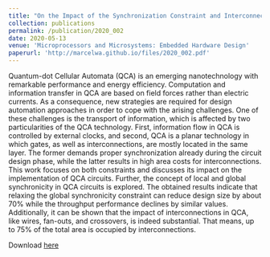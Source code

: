 ```yaml
---
title: "On the Impact of the Synchronization Constraint and Interconnections in Quantum-dot Cellular Automata"
collection: publications
permalink: /publication/2020_002
date: 2020-05-13
venue: 'Microprocessors and Microsystems: Embedded Hardware Design'
paperurl: 'http://marcelwa.github.io/files/2020_002.pdf'
---
```


Quantum-dot Cellular Automata (QCA) is an emerging nanotechnology with remarkable performance and energy efficiency. Computation and information transfer in QCA are based on field forces rather than electric currents. As a consequence, new strategies are required for design automation approaches in order to cope with the arising challenges. One of these challenges is the transport of information, which is affected by two particularities of the QCA technology. First, information flow in QCA is controlled by external clocks, and second, QCA is a planar technology in which gates, as well as interconnections, are mostly located in the same layer. The former demands proper synchronization already during the circuit design phase, while the latter results in high area costs for interconnections. This work focuses on both constraints and discusses its impact on the implementation of QCA circuits. Further, the concept of local and global synchronicity in QCA circuits is explored. The obtained results indicate that relaxing the global synchronicity constraint can reduce design size by about 70% while the throughput performance declines by similar values. Additionally, it can be shown that the impact of interconnections in QCA, like wires, fan-outs, and crossovers, is indeed substantial. That means, up to 75% of the total area is occupied by interconnections.

Download [here](http://marcelwa.github.io/files/2020_002.pdf)
